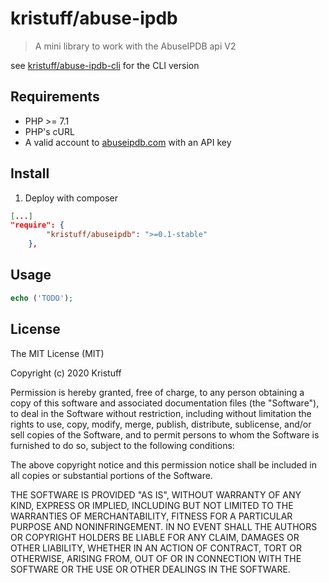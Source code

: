 # kristuff/abuse-ipdb
> A mini library to work with the AbuseIPDB api V2

see [kristuff/abuse-ipdb-cli](https://github.com/kristuff/abuse-ipdb-cli) for the CLI version


Requirements
------------
- PHP >= 7.1
- PHP's cURL  
- A valid account to [abuseipdb.com](https://abuseipdb.com) with an API key

Install
-------

1. Deploy with composer

```json
[...]
"require": {
        "kristuff/abuseipdb": ">=0.1-stable"
    },
```

Usage
-----

```php
echo ('TODO');
```

License
-------

The MIT License (MIT)

Copyright (c) 2020 Kristuff

Permission is hereby granted, free of charge, to any person obtaining a copy
of this software and associated documentation files (the "Software"), to deal
in the Software without restriction, including without limitation the rights
to use, copy, modify, merge, publish, distribute, sublicense, and/or sell
copies of the Software, and to permit persons to whom the Software is
furnished to do so, subject to the following conditions:

The above copyright notice and this permission notice shall be included in
all copies or substantial portions of the Software.

THE SOFTWARE IS PROVIDED "AS IS", WITHOUT WARRANTY OF ANY KIND, EXPRESS OR
IMPLIED, INCLUDING BUT NOT LIMITED TO THE WARRANTIES OF MERCHANTABILITY,
FITNESS FOR A PARTICULAR PURPOSE AND NONINFRINGEMENT. IN NO EVENT SHALL THE
AUTHORS OR COPYRIGHT HOLDERS BE LIABLE FOR ANY CLAIM, DAMAGES OR OTHER
LIABILITY, WHETHER IN AN ACTION OF CONTRACT, TORT OR OTHERWISE, ARISING FROM,
OUT OF OR IN CONNECTION WITH THE SOFTWARE OR THE USE OR OTHER DEALINGS IN
THE SOFTWARE.
